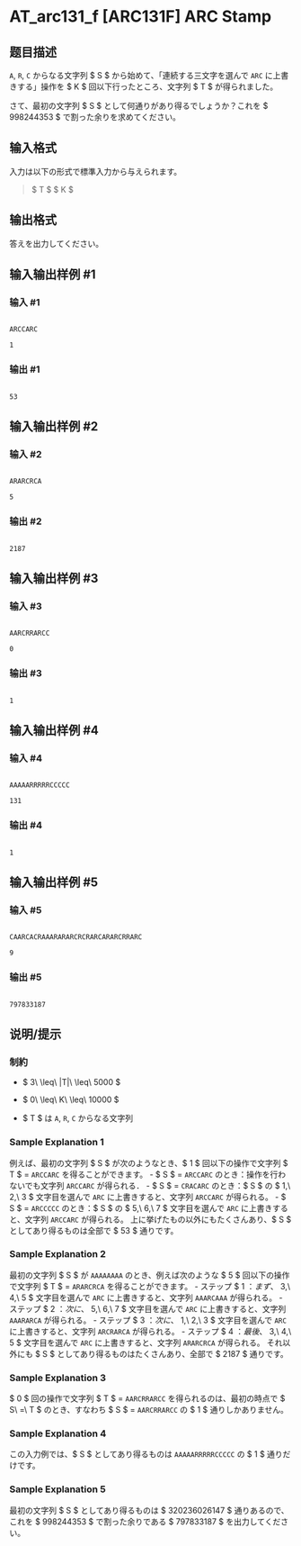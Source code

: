 # AT_arc131_f [ARC131F] ARC Stamp

## 题目描述

[problemUrl]: https://atcoder.jp/contests/arc131/tasks/arc131_f

`A`, `R`, `C` からなる文字列 $ S $ から始めて、「連続する三文字を選んで `ARC` に上書きする」操作を $ K $ 回以下行ったところ、文字列 $ T $ が得られました。

さて、最初の文字列 $ S $ として何通りがあり得るでしょうか？これを $ 998244353 $ で割った余りを求めてください。

## 输入格式

入力は以下の形式で標準入力から与えられます。

> $ T $ $ K $

## 输出格式

答えを出力してください。

## 输入输出样例 #1

### 输入 #1

```
ARCCARC
1
```

### 输出 #1

```
53
```

## 输入输出样例 #2

### 输入 #2

```
ARARCRCA
5
```

### 输出 #2

```
2187
```

## 输入输出样例 #3

### 输入 #3

```
AARCRRARCC
0
```

### 输出 #3

```
1
```

## 输入输出样例 #4

### 输入 #4

```
AAAAARRRRRCCCCC
131
```

### 输出 #4

```
1
```

## 输入输出样例 #5

### 输入 #5

```
CAARCACRAAARARARCRCRARCARARCRRARC
9
```

### 输出 #5

```
797833187
```

## 说明/提示

### 制約

- $ 3\ \leq\ |T|\ \leq\ 5000 $
- $ 0\ \leq\ K\ \leq\ 10000 $
- $ T $ は `A`, `R`, `C` からなる文字列

### Sample Explanation 1

例えば、最初の文字列 $ S $ が次のようなとき、$ 1 $ 回以下の操作で文字列 $ T $ = `ARCCARC` を得ることができます。 - $ S $ = `ARCCARC` のとき：操作を行わないでも文字列 `ARCCARC` が得られる． - $ S $ = `CRACARC` のとき：$ S $ の $ 1,\ 2,\ 3 $ 文字目を選んで `ARC` に上書きすると、文字列 `ARCCARC` が得られる。 - $ S $ = `ARCCCCC` のとき：$ S $ の $ 5,\ 6,\ 7 $ 文字目を選んで `ARC` に上書きすると、文字列 `ARCCARC` が得られる。 上に挙げたもの以外にもたくさんあり、$ S $ としてあり得るものは全部で $ 53 $ 通りです。

### Sample Explanation 2

最初の文字列 $ S $ が `AAAAAAAA` のとき、例えば次のような $ 5 $ 回以下の操作で文字列 $ T $ = `ARARCRCA` を得ることができます。 - ステップ $ 1 $：まず、$ 3,\ 4,\ 5 $ 文字目を選んで `ARC` に上書きすると、文字列 `AAARCAAA` が得られる。 - ステップ $ 2 $：次に、$ 5,\ 6,\ 7 $ 文字目を選んで `ARC` に上書きすると、文字列 `AAARARCA` が得られる。 - ステップ $ 3 $：次に、$ 1,\ 2,\ 3 $ 文字目を選んで `ARC` に上書きすると、文字列 `ARCRARCA` が得られる。 - ステップ $ 4 $：最後、$ 3,\ 4,\ 5 $ 文字目を選んで `ARC` に上書きすると、文字列 `ARARCRCA` が得られる。 それ以外にも $ S $ としてあり得るものはたくさんあり、全部で $ 2187 $ 通りです。

### Sample Explanation 3

$ 0 $ 回の操作で文字列 $ T $ = `AARCRRARCC` を得られるのは、最初の時点で $ S\ =\ T $ のとき、すなわち $ S $ = `AARCRRARCC` の $ 1 $ 通りしかありません。

### Sample Explanation 4

この入力例では、$ S $ としてあり得るものは `AAAAARRRRRCCCCC` の $ 1 $ 通りだけです。

### Sample Explanation 5

最初の文字列 $ S $ としてあり得るものは $ 320236026147 $ 通りあるので、これを $ 998244353 $ で割った余りである $ 797833187 $ を出力してください。